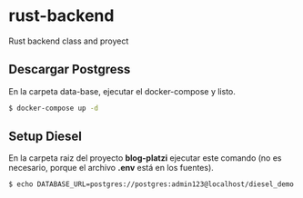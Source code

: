 # rust-backend
Rust backend class and proyect

## Descargar Postgress
En la carpeta data-base, ejecutar el docker-compose y listo.
```bash
$ docker-compose up -d
```

## Setup Diesel
En la carpeta raiz del proyecto **blog-platzi** ejecutar este comando (no es necesario, porque el archivo **.env** está en los fuentes).
```bash
$ echo DATABASE_URL=postgres://postgres:admin123@localhost/diesel_demo > .env
```